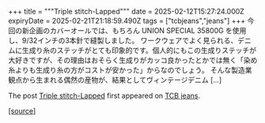 +++
title = """Triple stitch-Lapped"""
date = 2025-02-12T15:27:24.000Z
expiryDate = 2025-02-21T21:18:59.490Z
tags = ["tcbjeans","jeans"]
+++
今回の新企画のカバーオールでは、もちろん UNION SPECIAL 35800G を使用し、9/32インチの3本針で縫製しました。 ワークウェアでよく見られる、デニムに生成り糸のステッチがとても印象的です。個人的にもこの生成りステッチが大好きですが、その理由はおそらく生成りがカッコ良かったとかでは無く「染め糸よりも生成り糸の方がコストが安かった」からなのでしょう。 そんな製造業観点から生まれる偶然の産物が、結果としてヴィンテージデニム \[…\]

The post [Triple stitch-Lapped](http://tcbjeans.com/2025/02/13/51193) first appeared on [TCB jeans](http://tcbjeans.com).

[[source]](http://tcbjeans.com/2025/02/13/51193)
